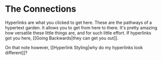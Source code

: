 # The Connections
Hyperlinks are what you clicked to get here. These are the pathways of a hypertext garden. It allows you to get from here to there. It's pretty amazing how versatile these little things are, and for such little effort.
If hyperlinks got you here, [[Going Backwards|they can get you out]].

On that note however, [[Hyperlink Styling|why do my hyperlinks look different]]?
